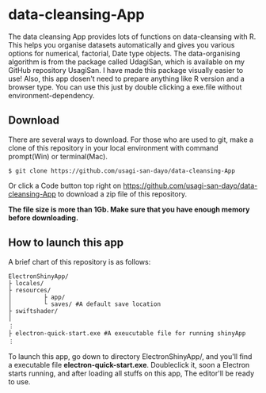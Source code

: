 # data-cleansing-App
The data cleansing App provides lots of functions on data-cleansing with R. This helps you organise datasets automatically and gives you various options for numerical, factorial, Date type objects. The data-organising algorithm is from the package called UdagiSan, which is available on my GitHub repository UsagiSan. I have made this package visually easier to use! 
Also, this app dosen't need to prepare anything like R version and a browser type. You can use this just by double clicking a exe.file without environment-dependency.

## Download
There are several ways to download. For those who are used to git, make a clone of this repository in your local environment with command prompt(Win) or terminal(Mac).
```
$ git clone https://github.com/usagi-san-dayo/data-cleansing-App
```
Or click a Code button top right on https://github.com/usagi-san-dayo/data-cleansing-App to download a zip file of this repository.

**The file size is more than 1Gb. Make sure that you have enough memory before downloading.**

## How to launch this app
A brief chart of this repository is as follows:
```
ElectronShinyApp/
├ locales/
├ resources/
│         ├ app/
│         └ saves/ #A default save location
├ swiftshader/
│           
︙
├ electron-quick-start.exe #A exeucutable file for running shinyApp
︙           
```
To launch this app, go down to directory ElectronShinyApp/, and you'll find a executable file **electron-quick-start.exe**. Doubleclick it, soon a Electron starts running, and after loading all stuffs on this app, The editor'll be ready to use. 

